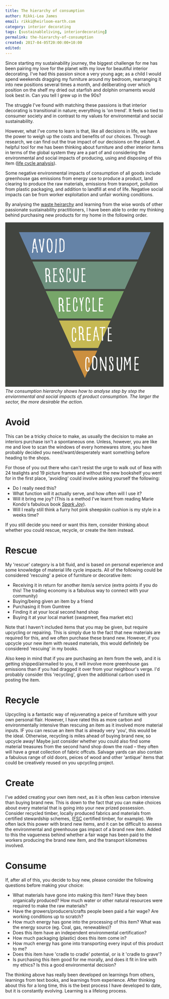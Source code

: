 ```yaml
---
title: The hierarchy of consumption
author: Rikki-Lea James
email: rikki@heirloom-earth.com
category: interior decorating
tags: [sustainableliving, interiordecorating]
permalink: the-hierarchy-of-consumption
created: 2017-04-05T20:00:00+10:00
edited:
---
```


Since starting my sustainability journey, the biggest challenge for me has been pairing my love for the planet with my love for beautiful interior decorating. I've had this passion since a very young age; as a child I would spend weekends dragging my furniture around my bedroom, rearranging it into new positions several times a month, and deliberating over which position on the shelf my dried out starfish and dolphin ornaments would look best in. Can you tell I grew up in the 90s?

The struggle I've found with matching these passions is that interior decorating is transitional in nature; everything is 'on trend'. It feels so tied to consumer society and in contrast to my values for environmental and social sustainability.

However, what I've come to learn is that, like all decisions in life, we have the power to weigh up the costs and benefits of our choices. Through research, we can find out the true impact of our decisions on the planet. A helpful tool for me has been thinking about furniture and other interior items in terms of the global system they are a part of and considering the environmental and social impacts of producing, using and disposing of this item ([life cycle analysis](http://sustainabilityskills.net.au/what-is-sustainability/sustainability-practice/design-and-technology/product-life-cycle/)).

Some negative environmental impacts of consumption of all goods include greenhouse gas emissions from energy use to produce a product, land clearing to produce the raw materials, emissions from transport, pollution from plastic packaging, and addition to landfill at end of life. Negative social impacts can be from worker exploitation and unfair working conditions.

By analysing the [waste heirarchy](http://www.epa.nsw.gov.au/wastestrategy/waste-hierarchy.htm) and learning from the wise words of other passionate sustainability practitioners, I have been able to order my thinking behind purchasing new products for my home in the following order.

![The consumption hierarchy](uploads/consumption-hierarchy.svg)
*The consumption hierarchy shows how to analyse step by step the enviornmental and social impacts of product consumption. The larger the sector, the more desirable the action.*

# Avoid

This can be a tricky choice to make, as usually the decision to make an interiors purchase isn't a spontaneous one. Unless, however, you are like me and love to scan the windows of every homewares store, you have probably decided you need/want/desperately want something before heading to the shops.

For those of you out there who can't resist the urge to walk out of Ikea with 24 tealights and 19 picture frames and without the new bookshelf you went for in the first place, 'avoiding' could involve asking yourself the following:

- Do I really need this? 
- What function will it actually serve, and how often will I use it?
- Will it bring me joy? (This is a method I've learnt from reading Marie Kondo's fabulous book *[Spark Joy](http://tidyingup.com)*).
- Will I really still think a furry hot pink sheepskin cushion is my style in a weeks time?

If you still decide you need or want this item, consider thinking about whether you could rescue, recycle, or create the item instead.

# Rescue

My 'rescue' category is a bit fluid, and is based on personal experience and some knowledge of material life cycle impacts. All of the following could be considered 'rescuing' a peice of furniture or decorative item:

- Receiving it in return for another item/a service (extra points if you do this! The trading economy is a fabulous way to connect with your community)
- Buying/being given an item by a friend
- Purchasing it from Gumtree
- Finding it at your local second hand shop
- Buying it at your local market (swapmeet, flea market etc)

Note that I haven't included items that you may be given, but require upcycling or repairing. This is simply due to the fact that new materials are required for this, and we often purchase these brand new. However, if you upcycle your new item with reused materials, this would definitely be considered 'rescuing' in my books.

Also keep in mind that if you are purchasing an item from the web, and it is getting shipped/airmailed to you, it will involve more greenhouse gas emissions than if you had dragged it over from your neighbour's verge. I'd probably consider this 'recycling', given the additional carbon used in posting the item.

# Recycle

Upcycling is a fantastic way of rejuvenating a peice of furniture with your own personal flair. However, I have rated this as more carbon and environmentally intensive than rescuing an item as it involved more material inputs. IF you can rescue an item that is already very 'you', this would be the ideal. Otherwise, recycling is miles ahead of buying brand new, so upcycle away! Maybe just consider whether you could also find some material treasures from the second hand shop down the road – they often will have a great collection of fabric offcuts. Salvage yards can also contain a fabulous range of old doors, peices of wood and other 'antique' items that could be creatively reused on you upcycling project.  

# Create

I've added creating your own item next, as it is often less carbon intensive than buying brand new. This is down to the fact that you can make choices about every material that is going into your new prized possession. Consider recycled timber, locally produced fabrics and materials from certified stewardship schemes, ([FSC](https://au.fsc.org/en-au) certified timber, for example). We often lack this power with brand new items, and it can be difficult to assess the environmental and greenhouse gas impact of a brand new item. Added to this the vagueness behind whether a fair wage has been paid to the workers producing the brand new item, and the transport kilometres involved. 

# Consume

If, after all of this, you decide to buy new, please consider the following questions before making your choice:

- What materials have gone into making this item? Have they been organically produced? How much water or other natural resources were required to make the raw materials?
- Have the growers/producers/crafts people been paid a fair wage? Are working conditions up to scratch?
- How much energy has gone into the processing of this item? What was the energy source (eg. Coal, gas, renewables)?
- Does this item have an independent environmental certification?
- How much packaging (plastic) does this item come in?
- How much energy has gone into transporting every input of this product to me?
- Does this item have 'cradle to cradle' potential, or is it 'cradle to grave'?
- Is purchasing this item good for me morally, and does it fit in line with my ethics? Is this a good environmental decision?

The thinking above has really been developed on learnings from others, learnings from text books, and learnings from experience. After thinking about this for a long time, this is the best process I have developed to date, but it is constantly evolving. Learning is a lifelong process.
